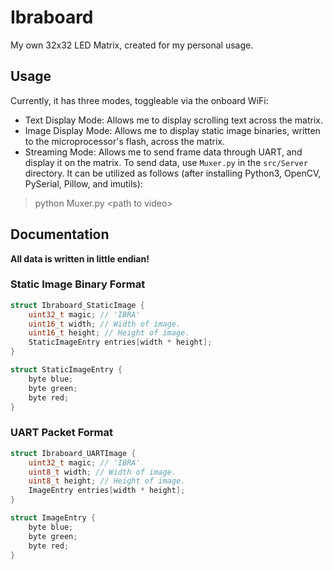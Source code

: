 # Ibraboard

My own 32x32 LED Matrix, created for my personal usage.

## Usage
Currently, it has three modes, toggleable via the onboard WiFi:
- Text Display Mode: Allows me to display scrolling text across the matrix.
- Image Display Mode: Allows me to display static image binaries, written to the microprocessor's flash, across the matrix.
- Streaming Mode: Allows me to send frame data through UART, and display it on the matrix. To send data, use `Muxer.py` in the `src/Server` directory. It can be utilized as follows (after installing Python3, OpenCV, PySerial, Pillow, and imutils):

> python Muxer.py \<path to video\>


## Documentation
**All data is written in little endian!**

### Static Image Binary Format
```C
struct Ibraboard_StaticImage {
    uint32_t magic; // 'IBRA'
    uint16_t width; // Width of image.
    uint16_t height; // Height of image.
    StaticImageEntry entries[width * height];
}

struct StaticImageEntry {
    byte blue;
    byte green;
    byte red;
}
```

### UART Packet Format
```C
struct Ibraboard_UARTImage {
    uint32_t magic; // 'IBRA'
    uint8_t width; // Width of image.
    uint8_t height; // Height of image.
    ImageEntry entries[width * height];
}

struct ImageEntry {
    byte blue;
    byte green;
    byte red;
}
```
